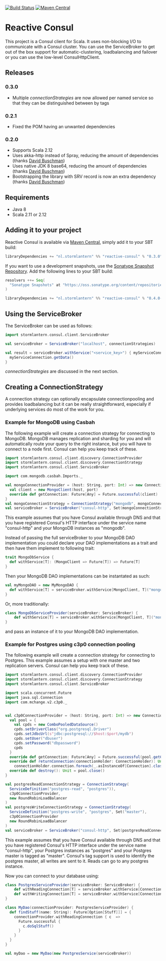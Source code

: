 [![Build Status](https://travis-ci.org/dlouwers/reactive-consul.svg?branch=master)](https://travis-ci.org/dlouwers/reactive-consul)
[![Maven Central](https://img.shields.io/maven-central/v/nl.stormlantern/reactive-consul_2.11.svg)](https://maven-badges.herokuapp.com/maven-central/nl.stormlantern/reactive-consul)

# Reactive Consul
This project is a Consul client for Scala. It uses non-blocking I/O to communicate with a Consul cluster. You can use
the ServiceBroker to get out of the box support for automatic-clustering, loadbalancing and failover or you can use
the low-level ConsulHttpClient.


## Releases

### 0.3.0

* Multiple _connectionStrategies_ are now allowed per named service so that they can be distinguished between by tags

### 0.2.1

* Fixed the POM having an unwanted dependencies

### 0.2.0

* Supports Scala 2.12
* Uses akka-http instead of Spray, reducing the amount of dependencies (thanks [David Buschman](https://github.com/dbuschman7))
* Uses native JDK 8 base64, reducing the amount of dependencies (thanks [David Buschman](https://github.com/dbuschman7))
* Bootstrapping the library with SRV record is now an extra dependency (thanks [David Buschman](https://github.com/dbuschman7)) 

## Requirements

* Java 8
* Scala 2.11 or 2.12

## Adding it to your project
Reactive Consul is available via [Maven Central](https://search.maven.org/), simply add it to your SBT build:

```scala
libraryDependencies += "nl.stormlantern" %% "reactive-consul" % "0.3.0"
```

If you want to use a development snapshots, use the 
[Sonatype Snapshot Repository](https://oss.sonatype.org/content/repositories/snapshots/nl/stormlantern/). Add the
following lines to your SBT build:
```scala
resolvers ++= Seq(
  "Sonatype Snapshots" at "https://oss.sonatype.org/content/repositories/snapshots/"
)

libraryDependencies += "nl.stormlantern" %% "reactive-consul" % "0.4.0-SNAPSHOT"
```

## Using the ServiceBroker
The ServiceBroker can be used as follows:

```scala
import stormlantern.consul.client.ServiceBroker

val serviceBroker = ServiceBroker("localhost", connectionStrategies)

val result = serviceBroker.withService("<service_key>") { myServiceConnection =>
  myServiceConnection.getData()
}
```

_connectionStrategies_ are discussed in the next section.

## Creating a ConnectionStrategy
A connection strategy can optionally encapsulate connectionpooling and provides loadbalancing but it can be really 
straightforward, especially if underlying services do most of the work for you. 

### Example for MongoDB using Casbah
The following example will create a connection strategy for connecting to MongoDB. MongoDB manages replication and 
sharding for you and will automatically route your query to the right instance, but you will have to connect to a node 
first. Consul can help you keep track of these.

```scala
import stormlantern.consul.client.discovery.ConnectionProvider
import stormlantern.consul.client.discovery.ConnectionStrategy
import stormlantern.consul.client.ServiceBroker

import com.mongodb.casbah.Imports._

val mongoConnectionProvider = (host: String, port: Int) => new ConnectionProvider {
  val client = new MongoClient(host, port)
  override def getConnection: Future[Any] = Future.successful(client)
}
val mongoConnectionStrategy = ConnectionStrategy("mongodb", mongoConnectionProvider)
val serviceBroker = ServiceBroker("consul-http", Set(mongoConnectionStrategy))
```

This example assumes that you have Consul available through DNS and that you have registered Consul's HTTP interface
under the service name "consul-http" and your MongoDB instances as "mongodb".

Instead of passing the full serviceBroker to your MongoDB DAO implementation you could declare your DAO implementations
as a trait and then have them implement to following trait:

```scala
trait MongoDbService {  
  def withService[T]: (MongoClient => Future[T]) => Future[T] 
}
```

Then your MongoDB DAO implementations can be instantated as such:

```scala
val myMongoDAO = new MyMongoDAO {
  def withService[T] = serviceBroker.withService[MongoClient, T]("mongodb")     
}
```

Or, more traditionally:

```scala
class MongoDbServiceProvider(serviceBroker: ServiceBroker) {
    def withService[T] = serviceBroker.withService[MongoClient, T]("mongodb")
}
```

and pass an instance of it to your MongoDB DAO implementation.

### Example for Postgres using c3p0 connection pooling
The following example will create a connection strategy for connecting to Postgres. This example assumes a setup with
one master and two replication servers. Consul can help you keep track of these.

```scala
import stormlantern.consul.client.discovery.ConnectionProvider
import stormlantern.consul.client.discovery.ConnectionStrategy
import stormlantern.consul.client.ServiceBroker

import scala.concurrent.Future
import java.sql.Connection
import com.mchange.v2.c3p0._


val c3p0ConnectionProvider = (host: String, port: Int) => new ConnectionProvider {
  val pool = {
    val cpds = new ComboPooledDataSource()
    cpds.setDriverClass("org.postgresql.Driver")            
    cpds.setJdbcUrl(s"jdbc:postgresql://$host:$port/mydb")
    cpds.setUser("dbuser")                                  
    cpds.setPassword("dbpassword")
    cpds
  }
  override def getConnection: Future[Any] = Future.successful(pool.getConnection())
  override def returnConnection(connectionHolder: ConnectionHolder): Unit = 
    connectionHolder.connection.foreach(_.asInstanceOf[Connection].close())
  override def destroy(): Unit = pool.close()
}

val postgresReadConnectionStrategy = ConnectionStrategy(
  ServiceDefinition("postgres-read", "postgres")), 
  c3p0ConnectionProvider,
  new RoundRobinLoadBalancer
)
val postgresWriteConnectionStrategy = ConnectionStrategy(
  ServiceDefinition("postgres-write", "postgres", Set("master"), 
  c3p0ConnectionProvider
  new RoundRobinLoadBalancer  
)
val serviceBroker = ServiceBroker("consul-http", Set(postgresReadConnectionStrategy, postgresWriteConnectionStrategy))
```

This example assumes that you have Consul available through DNS and that you have registered Consul's HTTP interface
under the service name "consul-http", your Postgres instances as "postgres" and your Postgres master is tagged as "master".
Consul's tag support is used to identify the postgres master, all writes are sent to it. Reads can go to any postgres instance.

Now you can connect to your database using:

```scala
class PostgresServiceProvider(serviceBroker: ServiceBroker) {
    def withReadingConnection[T] = serviceBroker.withService[Connection, T]("postgres")
    def withWritingConnection[T] = serviceBroker.withService[Connection, T]("postgres-master")
}

class MyDao(connectionProvider: PostgresServiceProvider) {
  def findStuff(name: String): Future[Option[Stuff]]] = {
    connectionProvider.withReadingConnection { c  =>
      Future.successful {
        c.doSqlStuff()
      }
    }
  }
}

val myDao = new MyDao(new PostgresService(serviceBroker))
```
